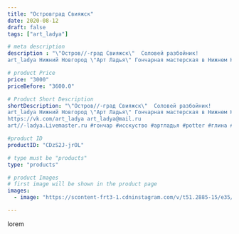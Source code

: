 ```yaml
---
title: "Островград Свияжск"
date: 2020-08-12
draft: false
tags: ["art_ladya"]

# meta description
description : "\"Остров//-град Свияжск\"  Соловей разбойник! 
art_ladya Нижний Новгород \"Арт Ладья\" Гончарная мастерская в Нижнем Новгороде. Изготовление керамики и мастер//"

# product Price
price: "3000"
priceBefore: "3600.0"

# Product Short Description
shortDescription: "\"Остров//-град Свияжск\"  Соловей разбойник! 
art_ladya Нижний Новгород \"Арт Ладья\" Гончарная мастерская в Нижнем Новгороде. Изготовление керамики и мастер//-классы по обучению. 
https://vk.com/art_ladya art_ladya@mail.ru 
art//-ladya.Livemaster.ru #гончар #исскуство #артладья #potter #глина #керамикаручнаяработа #гончарнаямастерская #керамиканазаказ #handmade #посудаизглины #керамика #гончарнаяпосуда #эксклюзивнаякерамика #dishes #decor #ceramicar #nntoday #claygoods #фестиваль #earthenware #ceramic #design #artladya #мастеркласс #свияжск #ceramicart #sviyazhsk #гончарныйкруг #авторскаякерамика"

#product ID
productID: "CDzS2J-jrOL"

# type must be "products"
type: "products"

# product Images
# first image will be shown in the product page
images:
  - image: "https://scontent-frt3-1.cdninstagram.com/v/t51.2885-15/e35/117325500_612668749687987_9005652041243306855_n.jpg?se=7&_nc_ht=scontent-frt3-1.cdninstagram.com&_nc_cat=107&_nc_ohc=Mm_lKgrJiAMAX9VALWX&edm=APU89FABAAAA&ccb=7-4&oh=47a51e7a6d93ec1c5dbb3e51ccc6656b&oe=612A9636&_nc_sid=86f79a&ig_cache_key=MjM3NDMyNDMxNDk1NjU0Mjg1OQ%3D%3D.2-ccb7-4"

---
```

lorem
